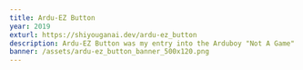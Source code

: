 ```yaml
---
title: Ardu-EZ Button
year: 2019
exturl: https://shiyouganai.dev/ardu-ez_button
description: Ardu-EZ Button was my entry into the Arduboy "Not A Game" Game Jam 4! It was entered with the "most useless app" category in mind.
banner: /assets/ardu-ez_button_banner_500x120.png
---
```

